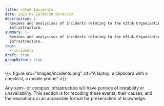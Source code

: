 ```yaml
---
title: n3tuk Incidents
date: 2023-07-18T00:00:00+01:00
description: |-
  Reviews and analysises of incidents relating to the n3tuk Organisation
  infrastructure.
summary: |-
  Reviews and analysises of incidents relating to the n3tuk Organisation
  infrastructure.
tags:
  - incidents
draft: true
groupByYear: true
---
```


{{< figure
    src="images/incidents.png"
    alt="A laptop, a clipboard with a checklist, a mobile phone"
    >}}

Any semi- or complex infrastructure will have periods of instability or
unavailability. This section is for recoding these events, their causes, and the
resolutions in an accessible format for preservation of knowledge.
